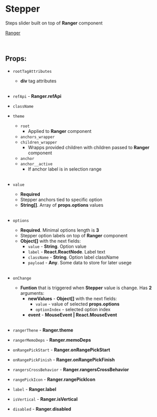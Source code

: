 # Stepper

Steps slider built on top of **Ranger** component<br />

[Ranger](https://github.com/CyberCookie/siegel/tree/master/client_core/ui/Ranger)

<br />

## Props:

- `rootTagAttributes`
    - **div** tag attributes<br /><br />

- `refApi` - **Ranger.refApi**

- `className`

- `theme`
    - `root`
        - Applied to **Ranger** component
    - `anchors_wrapper`
    - `children_wrapper`
        - Wrapps provided children with children passed to **Ranger** component
    - `anchor`
    - `anchor__active`
        - If anchor label is in selection range<br /><br />

- `value`
    - **Required**
    - Stepper anchors tied to specific option
    - **String[]**. Array of **props.options** values<br /><br />

- `options`
    - **Required**. Minimal options length is **3**
    - Stepper option labels on top of **Ranger** component
    - **Object[]** with the next fields:
        - `value` - **String**. Option value
        - `label` - **React.ReactNode**. Label text
        - `className` - **String**. Option label className
        - `payload` - **Any**. Some data to store for later usege<br /><br />

- `onChange`
    - **Funtion** that is triggered when **Stepper** value is change. Has **2** arguments:
        - **newValues** - **Object[]** with the next fields:
            - `value` - value of selected **props.options**
            - `optionIndex` - selected option index
        - **event** - **MouseEvent | React.MouseEvent**<br /><br />

- `rangerThene` - **Ranger.theme**

- `rangerMemoDeps` - **Ranger.memoDeps**

- `onRangePickStart` - **Ranger.onRangePickStart**

- `onRangePickFinish` - **Ranger.onRangePickFinish**

- `rangersCrossBehavior` - **Ranger.rangersCrossBehavior**

- `rangePickIcon` - **Ranger.rangePickIcon**

- `label` - **Ranger.label**

- `isVertical` - **Ranger.isVertical**

- `disabled` - **Ranger.disabled**
